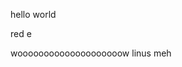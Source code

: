 hello world 

























red e




























































































































woooooooooooooooooooow
linus meh
